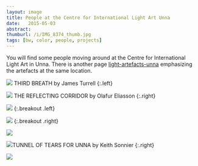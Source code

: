 ```yaml
---
layout: image
title: People at the Centre for International Light Art Unna
date:   2015-05-03
abstract: 
thumburl: /i/IMG_8374_thumb.jpg
tags: [bw, color, people, projects]
---
```

You will find some people moving around at the Centre for International Light Art in Unna. There is another page [light-artefacts-unna]({{site.url}}/light-artefacts-unna) emphasizing the artefacts at the same location. 

![]({{site.url}}/i/IMG_8374.jpg)
THIRD BREATH by James Turrell
{:.left}

![]({{site.url}}/i/IMG_8282.jpg)
THE REFLECTING CORRIDOR by Olafur Eliasson
{:.right}

![]({{site.url}}/i/IMG_8347.jpg)
{:.breakout .left}

![]({{site.url}}/i/IMG_8275.jpg)
{:.breakout .right}


![]({{site.url}}/i/IMG_8258.jpg)

![]({{site.url}}/i/IMG_8256.jpg)TUNNEL OF TEARS FOR UNNA by Keith Sonnier
{:.right}

![]({{site.url}}/i/IMG_8355.jpg)
